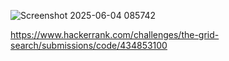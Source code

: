 ![Screenshot 2025-06-04 085742](https://github.com/user-attachments/assets/dfe15d12-dcbe-4235-86fd-3405587582a7)

https://www.hackerrank.com/challenges/the-grid-search/submissions/code/434853100
